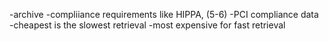 -archive
-compliiance requirements like HIPPA, (5-6)
-PCI compliance data
-cheapest is the slowest retrieval
-most expensive for fast retrieval
